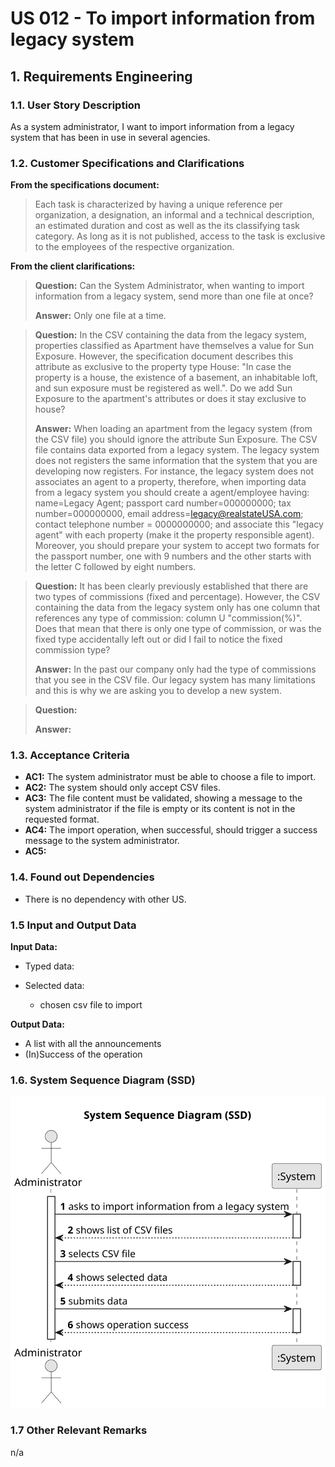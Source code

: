 # US 012 - To import information from legacy system 

## 1. Requirements Engineering


### 1.1. User Story Description

As a system administrator, I want to import information from a legacy system that has been in use in several agencies.



### 1.2. Customer Specifications and Clarifications 


**From the specifications document:**

>	Each task is characterized by having a unique reference per organization, a designation, an informal and a technical description, an estimated duration and cost as well as the its classifying task category. As long as it is not published, access to the task is exclusive to the employees of the respective organization.




**From the client clarifications:**

> **Question:** Can the System Administrator, when wanting to import information from a legacy system, send more than one file at once?
>  
> **Answer:** Only one file at a time.

> **Question:** In the CSV containing the data from the legacy system, properties classified as Apartment have themselves a value for Sun Exposure. However, the specification document describes this attribute as exclusive to the property type House: "In case the property is a house, the existence of a basement, an inhabitable loft, and sun exposure must be registered as well.". Do we add Sun Exposure to the apartment's attributes or does it stay exclusive to house?
> 
> **Answer:** When loading an apartment from the legacy system (from the CSV file) you should ignore the attribute Sun Exposure. The CSV file contains data exported from a legacy system. The legacy system does not registers the same information that the system that you are developing now registers. For instance, the legacy system does not associates an agent to a property, therefore, when importing data from a legacy system you should create a agent/employee having: name=Legacy Agent; passport card number=000000000; tax number=000000000, email address=legacy@realstateUSA.com; contact telephone number = 0000000000; and associate this "legacy agent" with each property (make it the property responsible agent). Moreover, you should prepare your system to accept two formats for the passport number, one with 9 numbers and the other starts with the letter C followed by eight numbers.

> **Question:** It has been clearly previously established that there are two types of commissions (fixed and percentage). However, the CSV containing the data from the legacy system only has one column that references any type of commission: column U "commission(%)". Does that mean that there is only one type of commission, or was the fixed type accidentally left out or did I fail to notice the fixed commission type?
> 
> **Answer:** In the past our company only had the type of commissions that you see in the CSV file. Our legacy system has many limitations and this is why we are asking you to develop a new system.

> **Question:**
> 
> **Answer:** 


### 1.3. Acceptance Criteria


* **AC1:** The system administrator must be able to choose a file to import.
* **AC2:** The system should only accept CSV files.
* **AC3:** The file content must be validated, showing a message to the system administrator if the file is empty or its content is not in the requested format.
* **AC4:** The import operation, when successful, should trigger a success message to the system administrator.
* **AC5:** 



### 1.4. Found out Dependencies


* There is no dependency with other US.


### 1.5 Input and Output Data


**Input Data:**

* Typed data:

	
* Selected data:
    * chosen csv file to import


**Output Data:**
* A list with all the announcements
* (In)Success of the operation


### 1.6. System Sequence Diagram (SSD)

![System Sequence Diagram](svg/us012-system-sequence-diagram.svg)


### 1.7 Other Relevant Remarks

n/a